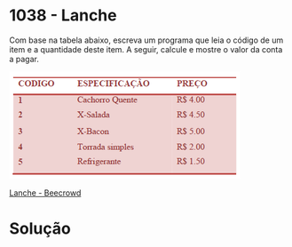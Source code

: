 # 1038 - Lanche

Com base na tabela abaixo, escreva um programa que leia o código de um item e a quantidade deste item. A seguir, calcule e mostre o valor da conta a pagar.

![Alt text](image.png)

[Lanche - Beecrowd](https://www.beecrowd.com.br/judge/pt/problems/view/1038)

# Solução 
```
```

